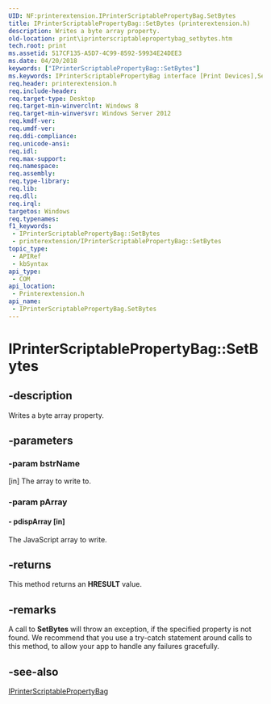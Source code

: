 ```yaml
---
UID: NF:printerextension.IPrinterScriptablePropertyBag.SetBytes
title: IPrinterScriptablePropertyBag::SetBytes (printerextension.h)
description: Writes a byte array property.
old-location: print\iprinterscriptablepropertybag_setbytes.htm
tech.root: print
ms.assetid: 517CF135-A5D7-4C99-8592-59934E24DEE3
ms.date: 04/20/2018
keywords: ["IPrinterScriptablePropertyBag::SetBytes"]
ms.keywords: IPrinterScriptablePropertyBag interface [Print Devices],SetBytes method, IPrinterScriptablePropertyBag.SetBytes, IPrinterScriptablePropertyBag::SetBytes, SetBytes, SetBytes method [Print Devices], SetBytes method [Print Devices],IPrinterScriptablePropertyBag interface, print.iprinterscriptablepropertybag_setbytes, printerextension/IPrinterScriptablePropertyBag::SetBytes
req.header: printerextension.h
req.include-header: 
req.target-type: Desktop
req.target-min-winverclnt: Windows 8
req.target-min-winversvr: Windows Server 2012
req.kmdf-ver: 
req.umdf-ver: 
req.ddi-compliance: 
req.unicode-ansi: 
req.idl: 
req.max-support: 
req.namespace: 
req.assembly: 
req.type-library: 
req.lib: 
req.dll: 
req.irql: 
targetos: Windows
req.typenames: 
f1_keywords:
 - IPrinterScriptablePropertyBag::SetBytes
 - printerextension/IPrinterScriptablePropertyBag::SetBytes
topic_type:
 - APIRef
 - kbSyntax
api_type:
 - COM
api_location:
 - Printerextension.h
api_name:
 - IPrinterScriptablePropertyBag.SetBytes
---
```


# IPrinterScriptablePropertyBag::SetBytes


## -description

Writes a byte array property.

## -parameters

### -param bstrName 

[in]
The array to write to.

### -param pArray

#### - pdispArray [in]

The JavaScript array to write.

## -returns

This method returns an <b>HRESULT</b> value.

## -remarks

A call to <b>SetBytes</b> will throw an exception, if the specified property is not found. We recommend that you use a try-catch statement around calls to this method, to allow your app to handle any failures gracefully.

## -see-also

<a href="/windows-hardware/drivers/ddi/printerextension/nn-printerextension-iprinterscriptablepropertybag">IPrinterScriptablePropertyBag</a>